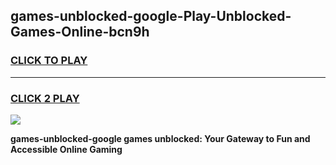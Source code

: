 
## games-unblocked-google-Play-Unblocked-Games-Online-bcn9h
<h3>
<a href="https://premium76.site?title=games-unblocked-google&ref=25A">CLICK TO PLAY</a></h3>
<hr>

<h3>
<a href="https://premium76.site?title=games-unblocked-google&ref=25A">CLICK 2 PLAY</a>
  
</h3>

<a href="https://premium76.site?title=games-unblocked-google&ref=25A"><img src="https://clearcache.store/games.png"></a>


**games-unblocked-google games unblocked: Your Gateway to Fun and Accessible Online Gaming**
